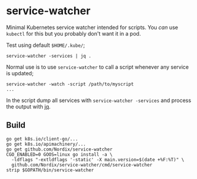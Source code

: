 # service-watcher

Minimal Kubernetes service watcher intended for scripts. You *can* use
`kubectl` for this but you probably don't want it in a pod.

Test using default `$HOME/.kube/`;
```
service-watcher -services | jq .
```

Normal use is to use `service-watcher` to call a script whenever any
service is updated;

```
service-watcher -watch -script /path/to/myscript
...
```

In the script dump all services with `service-watcher -services` and
process the output with [jq](https://stedolan.github.io/jq/).


## Build

```
go get k8s.io/client-go/...
go get k8s.io/apimachinery/...
go get github.com/Nordix/service-watcher
CGO_ENABLED=0 GOOS=linux go install -a \
  -ldflags "-extldflags '-static' -X main.version=$(date +%F:%T)" \
  github.com/Nordix/service-watcher/cmd/service-watcher
strip $GOPATH/bin/service-watcher
```

